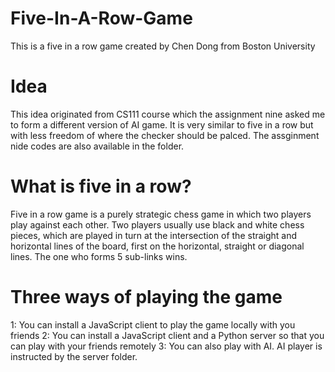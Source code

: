 # Five-In-A-Row-Game
This is a five in a row game created by Chen Dong from Boston University

# Idea
This idea originated from CS111 course which the assignment nine asked me to form a different version of AI game. It is very similar to five in a row but with less freedom of where the checker should be palced. The assginment nide codes are also available in the folder. 

# What is five in a row?
Five in a row game is a purely strategic chess game in which two players play against each other. Two players usually use black and white chess pieces, which are played in turn at the intersection of the straight and horizontal lines of the board, first on the horizontal, straight or diagonal lines. The one who forms 5 sub-links wins.

# Three ways of playing the game
1: You can install a JavaScript client to play the game locally with you friends
2: You can install a JavaScript client and a Python server so that you can play with your friends remotely
3: You can also play with AI. AI player is instructed by the server folder. 
